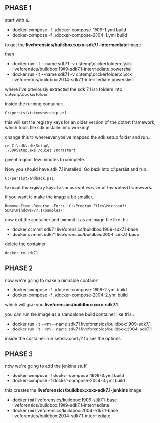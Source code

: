 ## PHASE 1

start with a..

* docker-compose -f .\docker-compose-1909-1.yml build
* docker-compose -f .\docker-compose-2004-1.yml build

to get the **liveforensics/buildbox:xxxx-sdk7.1-intermediate** image

then 

* docker run -it --name sdk71 -v c:\temp\dockerfolder:c:\sdk liveforensics/buildbox:1909-sdk7.1-intermediate powershell
* docker run -it --name sdk71 -v c:\temp\dockerfolder:c:\sdk liveforensics/buildbox:2004-sdk7.1-intermediate powershell

where i've previously extracted the sdk 7.1 iso folders into c:\temp\dockerfolder

inside the running container..
```
C:\persist\takeownership.ps1
```
this will set the registry keys for an older version of the dotnet framework, which fools the sdk installer into working!

change this to whereever you've mapped the sdk setup folder and run..

```
cd C:\sdk\sdk\Setup\
.\SDKSetup.exe /quiet /norestart
```

give it a good few minutes to complete.

Now you should have sdk 7.1 installed. Go back into c:\persist and run..

```
C:\persist\andback.ps1
```

to reset the registry keys to the current version of the dotnet framework.

if you want to make the image a bit smaller..

```
Remove-Item -Recurse -Force 'C:\Program Files\Microsoft SDKs\Windows\v7.1\Samples\'
```

now exit the container and commit it as an image file like this

* docker commit sdk71 liveforensics/buildbox:1909-sdk7.1-base
* docker commit sdk71 liveforensics/buildbox:2004-sdk7.1-base

delete the container

```
docker rm sdk71
```

## PHASE 2
now we're going to make a runnable container

* docker-compose -f .\docker-compose-1909-2.yml build
* docker-compose -f .\docker-compose-2004-2.yml build


which will give you **liveforensics/buildbox:xxxx-sdk7.1**

you can run the image as a standalone build container like this..

* docker run -it --rm --name sdk71 liveforensics/buildbox:1909-sdk7.1
* docker run -it --rm --name sdk71 liveforensics/buildbox:2004-sdk7.1

inside the container run setenv.cmd /? to see the options


## PHASE 3

now we're going to add the jenkins stuff

* docker-compose -f docker-compose-1909-3.yml build
* docker-compose -f docker-compose-2004-3.yml build


this creates the **liveforensics/buildbox:xxxx-sdk7.1-jenkins** image

* docker rmi liveforensics/buildbox:1909-sdk7.1-base liveforensics/buildbox:1909-sdk7.1-intermediate
* docker rmi liveforensics/buildbox:2004-sdk7.1-base liveforensics/buildbox:2004-sdk7.1-intermediate
